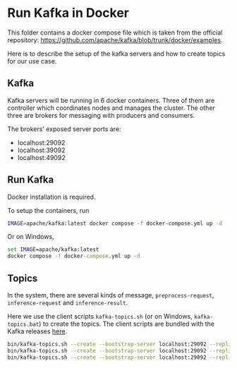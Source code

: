 # Run Kafka in Docker 

This folder contains a docker compose file which is taken from the official repository: https://github.com/apache/kafka/blob/trunk/docker/examples.

Here is to describe the setup of the kafka servers and how to create topics for our use case.

## Kafka

Kafka servers will be running in 6 docker containers. Three of them are controller which coordinates nodes and manages the cluster. The other three are brokers for messaging with producers and consumers.

The brokers' exposed server ports are:
- localhost:29092
- localhost:39092
- localhost:49092

## Run Kafka

Docker installation is required. 

To setup the containers, run

```sh
IMAGE=apache/kafka:latest docker compose -f docker-compose.yml up -d
```

Or on Windows,
```cmd
set IMAGE=apache/kafka:latest
docker compose -f docker-compose.yml up -d
```

## Topics

In the system, there are several kinds of message, `preprocess-request`, `inference-request` and `inference-result`.

Here we use the client scripts `kafka-topics.sh` (or on Windows, `kafka-topics.bat`) to create the topics. The client scripts are bundled with the Kafka releases [here](https://kafka.apache.org/downloads). 


```sh
bin/kafka-topics.sh --create --bootstrap-server localhost:29092 --replication-factor 3 --partitions 3 --topic preprocess-request
bin/kafka-topics.sh --create --bootstrap-server localhost:29092 --replication-factor 3 --partitions 3 --topic inference-request
bin/kafka-topics.sh --create --bootstrap-server localhost:29092 --replication-factor 3 --partitions 3 --topic inference-result
```